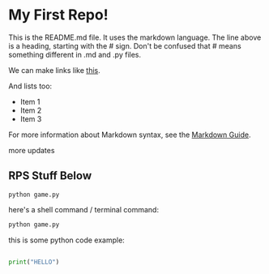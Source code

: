 

# My First Repo!

This is the README.md file. It uses the markdown language. The line above is a heading, starting with the # sign. Don't be confused that # means something different in .md and .py files.

We can make links like [this](https://github.com/prof-rossetti/intro-to-python).

And lists too:

  + Item 1
  + Item 2
  + Item 3

For more information about Markdown syntax, see the [Markdown Guide](https://www.markdownguide.org/basic-syntax/).






more updates


## RPS Stuff Below


```
python game.py
```



here's a shell command / terminal command:

```sh
python game.py
```



this is some python code example:


```py

print("HELLO")
```
